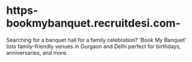 # https-bookmybanquet.recruitdesi.com-
Searching for a banquet hall for a family celebration? 'Book My Banquet' lists family-friendly venues in Gurgaon and Delhi perfect for birthdays, anniversaries, and more.

